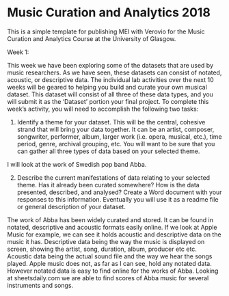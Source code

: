 # Music Curation and Analytics 2018

This is a simple template for publishing MEI with Verovio for the Music Curation and Analytics Course at the University of Glasgow.

Week 1:

This week we have been exploring some of the datasets that are used by music researchers. As we have seen, these datasets can consist of notated, acoustic, or descriptive data. The individual lab activities over the next 10 weeks will be geared to helping you build and curate your own musical dataset. This dataset will consist of all three of these data types, and you will submit it as the ‘Dataset’ portion your final project. To complete this week’s activity, you will need to accomplish the following two tasks: 

1.	Identify a theme for your dataset. This will be the central, cohesive strand that will bring your data together. It can be an artist, composer, songwriter, performer, album, larger work (i.e. opera, musical, etc.), time period, genre, archival grouping, etc. You will want to be sure that you can gather all three types of data based on your selected theme. 

I will look at the work of Swedish pop band Abba.

2.	Describe the current manifestations of data relating to your selected theme. Has it already been curated somewhere? How is the data presented, described, and analysed? Create a Word document with your responses to this information. Eventually you will use it as a readme file or general description of your dataset.

The work of Abba has been widely curated and stored. It can be found in notated, descriptive and acoustic formats easily online. If we look at Apple Music for example, we can see it holds acoustic and descriptive data on the music it has. Descriptive data being the way the music is displayed on screen, showing the artist, song, duration, album, producer etc etc. Acoustic data being the actual sound file and the way we hear the songs played. Apple music does not, as far as I can see, hold any notated data.
However notated data is easy to find online for the works of Abba. Looking at sheetsdaily.com we are able to find scores of Abba music for several instruments and songs. 

